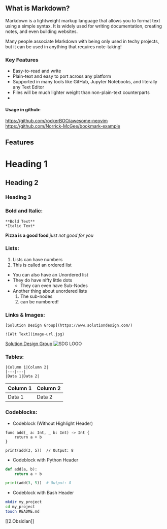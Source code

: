 ## What is Markdown?

Markdown is a lightweight markup language that allows you to format text using a simple syntax. It is widely used for writing documentation, creating notes, and even building websites.

Many people associate Markdown with being only used in techy projects, but it can be used in anything that requires note-taking! 

### Key Features

- Easy-to-read and write
- Plain-text and easy to port across any platform
- Supported in many tools like GitHub, Jupyter Notebooks, and literally any Text Editor
- Files will be much lighter weight than non-plain-text counterparts
- 
#### Usage in github:
https://github.com/rockerBOO/awesome-neovim
https://github.com/Norrick-McGee/bookmark-example


Features
---------------------------

# Heading 1
## Heading 2
### Heading 3




### Bold and Italic:
```
**Bold Text**
*Italic Text*
```
**Pizza is a good food**
*just not good for you*



### Lists:
1. Lists can have numbers
2. This is called an ordered list


- You can also have an Unordered list
- They do have nifty little dots
	- They can even have Sub-Nodes
- Another thing about unordered lists
	1. The sub-nodes 
	2. can be numbered!
### Links & Images:
```
[Solution Design Group](https://www.solutiondesign.com/)

![Alt Text](image-url.jpg)
```
[Solution Design Group](https://www.solutiondesign.com/)
![SDG LOGO](https://cdn-ilbmbad.nitrocdn.com/VIZyYJvArIsSxEZmKrPKLSGOtRrpssPi/assets/images/optimized/rev-57b546e/www.solutiondesign.com/wp-content/uploads/2024/03/SDG_Logo_Reverse-1.png)

### Tables:
```
|Column 1|Column 2|
|---|---|
|Data 1|Data 2|
```

| Column 1 | Column 2 |
| -------- | -------- |
| Data 1   | Data 2   |

### Codeblocks:

- Codeblock (Without Highlight Header)
```
func add(_ a: Int, _ b: Int) -> Int {
    return a + b
}

print(add(3, 5))  // Output: 8

```

- Codeblock with Python Header
```python
def add(a, b):
    return a + b

print(add(3, 5))  # Output: 8
```

- Codeblock with Bash Header
```bash 
mkdir my_project
cd my_project
touch README.md 
```

[[2.Obsidian]]

